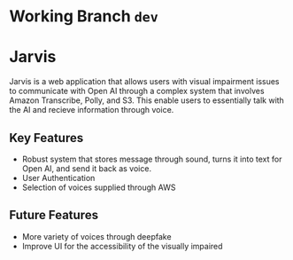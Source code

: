 # Working Branch `dev`
# Jarvis
Jarvis is a web application that allows users with visual impairment issues to communicate with Open AI through a complex system
that involves Amazon Transcribe, Polly, and S3. This enable users to essentially talk with the AI and recieve information through voice.

## Key Features
- Robust system that stores message through sound, turns it into text for Open AI, and send it back as voice.
- User Authentication
- Selection of voices supplied through AWS

## Future Features
- More variety of voices through deepfake
- Improve UI for the accessibility of the visually impaired
